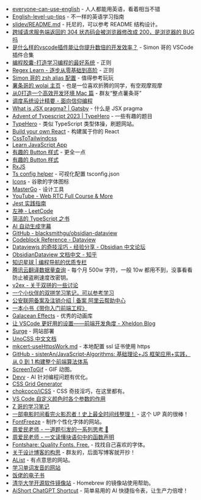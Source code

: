 - [everyone-can-use-english](https://github.com/xiaolai/everyone-can-use-english) - 人人都能用英语，看着相当不错
- [English-level-up-tips](https://byoungd.github.io/English-level-up-tips/#/) - 不一样的英语学习指南
- [slidev/README.md](https://github.com/slidevjs/slidev/blob/main/README.md) - 托尼的，可以参考 README 结构设计。
- [跨域请求服务端返回的 304 状态码会被浏览器修改成 200，是浏览器的 BUG 吗](https://v2ex.com/t/962082)
- [是什么样的vscode插件能让你提升数倍的开发效率？](https://juejin.cn/post/7280435532986990647) - Simon 哥的 VSCode 插件合集
- [编程胶囊-打造学习编程的最好系统](https://www.codejiaonang.com/#/course/regex_chapter1/0/0) - 正则
- [Regex Learn - 逐步从零基础到高阶](https://regexlearn.com/zh-cn) - 正则
- [Simon 哥的 zsh alias 配置](https://simonme.netlify.app/posts/ohmyzsh-alias) - 值得参考玩玩
- [薯条哥的 wolai 主页](https://www.wolai.com/jw-it/tPBr7do9SS3ULhD8Unt4w8) - 也是一位喜欢折腾的同学，有空观摩观摩
- [从0打造一个高效开发环境 Mac 篇](https://www.wolai.com/jw-it/8aMztrmT1C3oF4qt2JtvLj) - 群友“整点薯条哥”
- [调度系统设计精要 - 面向信仰编程](https://draveness.me/system-design-scheduler/)
- [What is JSX pragma? | Gatsby](https://www.gatsbyjs.com/blog/2019-08-02-what-is-jsx-pragma/) - 什么是 JSX pragma
- [Advent of Typescript 2023 | TypeHero](https://typehero.dev/aot-2023) - 一些有趣的题目
- [TypeHero](https://typehero.dev/) - 类似 TypeScript 类型体操，刷题网站。
- [Build your own React](https://pomb.us/build-your-own-react/) - 构建属于你的 React
- [CssToTailwindcss](https://to-tailwindcss.netlify.app/)
- [Learn JavaScript App](https://learnjavascript.online/app.html)
- [有趣的 Button 样式](https://www.buttons.cool/buttons) - 更全一点
- [有趣的 Button 样式](https://nice-buttons.zeabur.app/buttons/opacity-change)
- [RxJS](https://www.youtube.com/watch?v=XRYN2xt11Ek)
- [Ts config helper](https://tsconfiger.netlify.app/) - 可视化配置 tsconfig.json
- [Icons](https://fonts.google.com/icons?selected=Material+Symbols+Outlined:home:FILL@0;wght@400;GRAD@0;opsz@24) - 谷歌的字体图标
- [MasterGo](https://mastergo.com/) - 设计工具
- [YouTube - Web RTC Full Course & More](https://www.youtube.com/watch?v=QsH8FL0952k)
- [Jest 实践指南](https://github.yanhaixiang.com/jest-tutorial/)
- [左神 - LeetCode](https://www.bilibili.com/video/BV13g41157hK/?spm_id_from=333.999.0.0)
- [简洁的 TypeScript 之书](https://github.com/gibbok/typescript-book/blob/main/README-zh_CN.md)
- [AI 自动生成字幕](https://www.bilibili.com/video/BV15c411j789/)
- [GitHub - blacksmithgu/obsidian-dataview](https://github.com/blacksmithgu/obsidian-dataview)
- [Codeblock Reference - Dataview](https://blacksmithgu.github.io/obsidian-dataview/api/code-reference/#dvcurrent)
- [Dataviewjs 的奇技淫巧 - 经验分享 - Obsidian 中文论坛](https://forum-zh.obsidian.md/t/topic/5954)
- [ObsidianDataview 文档中文 - 知乎](https://www.zhihu.com/column/c_1504479637841866752)
- [知识星球 | 编程导航的优质专栏](https://wx.zsxq.com/dweb2/index/columns/51122858222824)
- [腾讯云翻译数据量查询](https://console.cloud.tencent.com/tmt) - 每个月 500w 字符，一般 10w 都用不到，没事看看防止被盗刷速度改密钥。
- [v2ex - 关于双拼的一些讨论](https://www.v2ex.com/t/934298#reply182)
- [一个小伙伴的双拼学习笔记，可以参考学习](https://digua.moe/posts/20220514-shuangpin.html)
- [公安联网备案及注销介绍 | 备案 阿里云帮助中心](https://help.aliyun.com/document_detail/43898.html)
- [一本小书《带你入门前端工程》](https://github.com/woai3c/introduction-to-front-end-engineering)
- [Galacean Effects](https://github.com/galacean/effects-runtime/) - 优秀的动画库
- [让 VSCode 更好用的设置——前端开发角度 - Xheldon Blog](https://www.xheldon.com/life/make-vscode-great-forever.html)
- [Surge](https://surge.sh/) - 网站部署
- [UnoCSS 中文文档](https://alfred-skyblue.github.io/unocss-docs-cn/)
- [mkcert-useHttpsWork.md](https://github.com/xxGw1997/xxgw.fun/blob/master/pages/posts/mkcert-useHttpsWork.md) - 本地配置 ssl 证书使用 https
- [GitHub - sisterAn/JavaScript-Algorithms: 基础理论+JS 框架应用+实践，从 0 到 1 构建整个前端算法体系](https://github.com/sisterAn/JavaScript-Algorithms)
- [ScreenToGif](https://github.com/NickeManarin/ScreenToGif) - GIF 动图。
- [Devv](https://devv.ai/zh) - AI 针对编程问题有优化。
- [CSS Grid Generator](https://cssgrid-generator.netlify.app/)
- [chokcoco/iCSS](https://github.com/chokcoco/iCSS) - CSS 奇技淫巧，在这里都有。
- [VS Code 自定义颜色时各个参数的作用](https://blog.csdn.net/qq_35333978/article/details/121876103)
- [Z 哥的学习笔记](https://github.com/galaxy-s10/study-books)
- [一部电影时间看完火影忍者！史上最全时间线整理！](https://www.bilibili.com/video/BV1sx4y1M7dT) - 这个 UP 真的很棒！
- [FontFreeze](https://mutsuntsai.github.io/fontfreeze/) - 制作个性化字体的网站。
- [周爱民老师 - 一道题引发的一系列思考 🤔](https://mp.weixin.qq.com/s?__biz=MzIzOTkwMjM0OQ==&mid=2247486547&idx=1&sn=976a2930c7db7d2fb506a91769edab8b&chksm=e92247b1de55cea7889dbf42791bf747607d80ed3a5b42d73258261f582e23416db48a7db676&scene=178&cur_album_id=1797989279457935369#rd)
- [周爱民老师 - 一文读懂块语句中的函数声明](https://mp.weixin.qq.com/s/0CI53KqjzkEfPp7FvC-GcQ)
- [Fontshare: Quality Fonts. Free.](https://www.fontshare.com/) - 找找自己喜欢的字体。
- [关于设计博客的构思](https://konata-blog.vercel.app/posts/thoughts-on-designing-blogs) - 群友的，后面写博客就开抄！
- [AList](https://drive.oevery.me/) - 有点意思的网站。
- [学习单词发音的网站](https://zh.forvo.com)
- [饭佬的电子书](https://github.com/Simon-He95/awesome-collections/tree/main/book)
- [清华大学开源软件镜像站](https://mirrors.tuna.tsinghua.edu.cn/help/homebrew/) - Homebrew 的镜像站使用帮助。
- [AiShort ChatGPT Shortcut](https://www.aishort.top) - 简单易用的 AI 快捷指令表，让生产力倍增！
